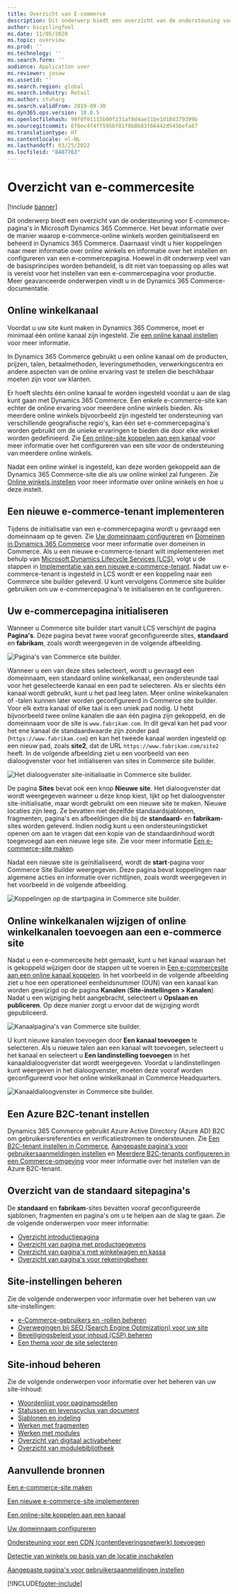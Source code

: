```yaml
---
title: Overzicht van E-commerce
description: Dit onderwerp biedt een overzicht van de ondersteuning voor E-commerce-pagina's in Microsoft Dynamics 365 Commerce.
author: bicyclingfool
ms.date: 11/05/2020
ms.topic: overview
ms.prod: ''
ms.technology: ''
ms.search.form: ''
audience: Application user
ms.reviewer: josaw
ms.assetid: ''
ms.search.region: global
ms.search.industry: Retail
ms.author: stuharg
ms.search.validFrom: 2019-09-30
ms.dyn365.ops.version: 10.0.5
ms.openlocfilehash: 90f0f01115b00f231af8d4ae11be1d18d379399b
ms.sourcegitcommit: 6f6ec4f4ff595bf81f0b8b83f66442d5456efa87
ms.translationtype: HT
ms.contentlocale: nl-NL
ms.lasthandoff: 03/25/2022
ms.locfileid: "8487763"
---
```

# <a name="e-commerce-site-overview"></a>Overzicht van e-commercesite

[!include [banner](includes/banner.md)]

Dit onderwerp biedt een overzicht van de ondersteuning voor E-commerce-pagina's in Microsoft Dynamics 365 Commerce. Het bevat informatie over de manier waarop e-commerce-online winkels worden geïnitialiseerd en beheerd in Dynamics 365 Commerce. Daarnaast vindt u hier koppelingen naar meer informatie over online winkels en informatie over het instellen en configureren van een e-commercepagina. Hoewel in dit onderwerp veel van de basisprincipes worden behandeld, is dit niet van toepassing op alles wat is vereist voor het instellen van een e-commercepagina voor productie. Meer geavanceerde onderwerpen vindt u in de Dynamics 365 Commerce-documentatie.

## <a name="online-store-channel"></a>Online winkelkanaal

Voordat u uw site kunt maken in Dynamics 365 Commerce, moet er minimaal één online kanaal zijn ingesteld. Zie [een online kanaal instellen](channel-setup-online.md) voor meer informatie. 

In Dynamics 365 Commerce gebruikt u een online kanaal om de producten, prijzen, talen, betaalmethoden, leveringsmethoden, verwerkingscentra en andere aspecten van de online ervaring vast te stellen die beschikbaar moeten zijn voor uw klanten.

Er hoeft slechts één online kanaal te worden ingesteld voordat u aan de slag kunt gaan met Dynamics 365 Commerce. Een enkele e-commerce-site kan echter de online ervaring voor meerdere online winkels bieden. Als meerdere online winkels bijvoorbeeld zijn ingesteld ter ondersteuning van verschillende geografische regio's, kan één set e-commercepagina's worden gebruikt om de unieke ervaringen te bieden die door elke winkel worden gedefinieerd. Zie [Een online-site koppelen aan een kanaal](associate-site-online-store.md) voor meer informatie over het configureren van een site voor de ondersteuning van meerdere online winkels.

Nadat een online winkel is ingesteld, kan deze worden gekoppeld aan de Dynamics 365 Commerce-site die als uw online winkel zal fungeren. Zie [Online winkels instellen](/dynamics365/unified-operations/retail/online-stores) voor meer informatie over online winkels en hoe u deze instelt.

## <a name="deploy-a-new-e-commerce-tenant"></a>Een nieuwe e-commerce-tenant implementeren

Tijdens de initialisatie van een e-commercepagina wordt u gevraagd een domeinnaam op te geven. Zie [Uw domeinnaam configureren](configure-your-domain-name.md) en [Domeinen in Dynamics 365 Commerce](domains-commerce.md) voor meer informatie over domeinen in Commerce. Als u een nieuwe e-commerce-tenant wilt implementeren met behulp van [Microsoft Dynamics Lifecycle Services (LCS)](/dynamics365/unified-operations/dev-itpro/lifecycle-services/lcs-user-guide), volgt u de stappen in [Implementatie van een nieuwe e-commerce-tenant](deploy-ecommerce-site.md). Nadat uw e-commerce-tenant is ingesteld in LCS wordt er een koppeling naar een Commerce site builder geleverd. U kunt vervolgens Commerce site builder gebruiken om uw e-commercepagina's te initialiseren en te configureren.

## <a name="initialize-your-e-commerce-site"></a>Uw e-commercepagina initialiseren

Wanneer u Commerce site builder start vanuit LCS verschijnt de pagina **Pagina's**. Deze pagina bevat twee vooraf geconfigureerde sites, **standaard** en **fabrikam**, zoals wordt weergegeven in de volgende afbeelding.

![Pagina's van Commerce site builder.](media/e-commerce-site-01.png)

Wanneer u een van deze sites selecteert, wordt u gevraagd een domeinnaam, een standaard online winkelkanaal, een ondersteunde taal voor het geselecteerde kanaal en een pad te selecteren. Als er slechts één kanaal wordt gebruikt, kunt u het pad leeg laten. Meer online winkelkanalen of -talen kunnen later worden geconfigureerd in Commerce site builder. Voor elk extra kanaal of elke taal is een uniek pad nodig. U hebt bijvoorbeeld twee online kanalen die aan één pagina zijn gekoppeld, en de domeinnaam voor de site is `www.fabrikam.com`. In dit geval kan het pad voor het ene kanaal de standaardwaarde zijn zonder pad (`https://www.fabrikam.com`) en kan het tweede kanaal worden ingesteld op een nieuw pad, zoals **site2**, dat de URL `https://www.fabrikam.com/site2` heeft. In de volgende afbeelding ziet u een voorbeeld van een dialoogvenster voor het initialiseren van sites in Commerce site builder.

![Het dialoogvenster site-initialisatie in Commerce site builder.](media/e-commerce-site-02.png)

De pagina **Sites** bevat ook een knop **Nieuwe site**. Het dialoogvenster dat wordt weergegeven wanneer u deze knop kiest, lijkt op het dialoogvenster site-initialisatie, maar wordt gebruikt om een nieuwe site te maken. Nieuwe locaties zijn leeg. Ze bevatten niet dezelfde standaardsjablonen, fragmenten, pagina's en afbeeldingen die bij de **standaard-** en **fabrikam**-sites worden geleverd. Indien nodig kunt u een ondersteuningsticket openen om aan te vragen dat een kopie van de standaardinhoud wordt toegevoegd aan een nieuwe lege site. Zie voor meer informatie [Een e-commerce-site maken](create-ecommerce-site.md).

Nadat een nieuwe site is geïnitialiseerd, wordt de **start**-pagina voor Commerce Site Builder weergegeven. Deze pagina bevat koppelingen naar algemene acties en informatie over richtlijnen, zoals wordt weergegeven in het voorbeeld in de volgende afbeelding.

![Koppelingen op de startpagina in Commerce site builder.](media/e-commerce-site-03.png)

## <a name="modify-online-store-channels-or-add-online-store-channels-to-an-e-commerce-site"></a>Online winkelkanalen wijzigen of online winkelkanalen toevoegen aan een e-commerce site

Nadat u een e-commercesite hebt gemaakt, kunt u het kanaal waaraan het is gekoppeld wijzigen door de stappen uit te voeren in [Een e-commercesite aan een online kanaal koppelen](associate-site-online-store.md). In het voorbeeld in de volgende afbeelding ziet u hoe een operationeel eenheidsnummer (OUN) van een kanaal kan worden gewijzigd op de pagina **Kanalen** (**Site-instellingen \> Kanalen**). Nadat u een wijziging hebt aangebracht, selecteert u **Opslaan en publiceren**. Op deze manier zorgt u ervoor dat de wijziging wordt gepubliceerd.

![Kanaalpagina's van Commerce site builder.](media/e-commerce-site-04.png)

U kunt nieuwe kanalen toevoegen door **Een kanaal toevoegen** te selecteren. Als u nieuwe talen aan een kanaal wilt toevoegen, selecteert u het kanaal en selecteert u **Een landinstelling toevoegen** in het kanaaldialoogvenster dat wordt weergegeven. Voordat u landinstellingen kunt weergeven in het dialoogvenster, moeten deze vooraf worden geconfigureerd voor het online winkelkanaal in Commerce Headquarters.

![Kanaaldialoogvenster in Commerce site builder.](media/e-commerce-site-05.png)

## <a name="set-up-an-azure-b2c-tenant"></a>Een Azure B2C-tenant instellen

Dynamics 365 Commerce gebruikt Azure Active Directory (Azure AD) B2C om gebruikersreferenties en verificatiestromen te ondersteunen. Zie [Een B2C-tenant instellen in Commerce](set-up-b2c-tenant.md), [Aangepaste pagina's voor gebruikersaanmeldingen instellen](custom-pages-user-logins.md) en [Meerdere B2C-tenants configureren in een Commerce-omgeving](configure-multi-b2c-tenants.md) voor meer informatie over het instellen van de Azure B2C-tenant.

## <a name="overview-of-the-default-site-pages"></a>Overzicht van de standaard sitepagina's

De **standaard** en **fabrikam**-sites bevatten vooraf geconfigureerde sjablonen, fragmenten en pagina's om u te helpen aan de slag te gaan. Zie de volgende onderwerpen voor meer informatie:

- [Overzicht introductiepagina](quick-tour-home-page.md)
- [Overzicht van pagina met productgegevens](quick-tour-pdp.md)
- [Overzicht van pagina's met winkelwagen en kassa](quick-tour-cart-checkout.md)
- [Overzicht van pagina's voor rekeningbeheer](quick-tour-account-management.md)

## <a name="manage-site-settings"></a>Site-instellingen beheren

Zie de volgende onderwerpen voor informatie over het beheren van uw site-instellingen:

- [e-Commerce-gebruikers en -rollen beheren](manage-ecommerce-users-roles.md)
- [Overwegingen bij SEO (Search Engine Optimization) voor uw site](search-engine-optimization-considerations.md)
- [Beveiligingsbeleid voor inhoud (CSP) beheren](manage-csp.md)
- [Een thema voor de site selecteren](select-site-theme.md)

## <a name="manage-site-content"></a>Site-inhoud beheren

Zie de volgende onderwerpen voor informatie over het beheren van uw site-inhoud:

- [Woordenlijst voor paginamodellen](page-elements-overview.md)
- [Statussen en levenscyclus van document](document-states-overview.md)
- [Sjablonen en indeling](templates-layouts-overview.md)
- [Werken met fragmenten](work-with-fragments.md)
- [Werken met modules](work-with-modules.md)
- [Overzicht van digitaal activabeheer](dam-overview.md)
- [Overzicht van modulebibliotheek](starter-kit-overview.md)

## <a name="additional-resources"></a>Aanvullende bronnen

[Een e-commerce-site maken](create-ecommerce-site.md)

[Een nieuwe e-commerce-site implementeren](deploy-ecommerce-site.md)

[Een online-site koppelen aan een kanaal](associate-site-online-store.md)

[Uw domeinnaam configureren](configure-your-domain-name.md)

[Ondersteuning voor een CDN (contentleveringsnetwerk) toevoegen](add-cdn-support.md)

[Detectie van winkels op basis van de locatie inschakelen](enable-store-detection.md)

[Aangepaste pagina's voor gebruikersaanmeldingen instellen](custom-pages-user-logins.md)


[!INCLUDE[footer-include](../includes/footer-banner.md)]